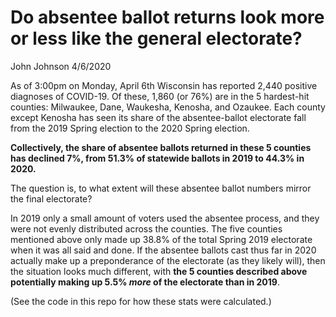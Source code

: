 Do absentee ballot returns look more or less like the general
electorate?
================
John Johnson
4/6/2020

As of 3:00pm on Monday, April 6th Wisconsin has reported 2,440 positive
diagnoses of COVID-19. Of these, 1,860 (or 76%) are in the 5 hardest-hit
counties: Milwaukee, Dane, Waukesha, Kenosha, and Ozaukee. Each county
except Kenosha has seen its share of the absentee-ballot electorate fall
from the 2019 Spring election to the 2020 Spring election.

**Collectively, the share of absentee ballots returned in these 5
counties has declined 7%, from 51.3% of statewide ballots in 2019 to
44.3% in 2020.**

The question is, to what extent will these absentee ballot numbers
mirror the final electorate?

In 2019 only a small amount of voters used the absentee process, and
they were not evenly distributed across the counties. The five counties
mentioned above only made up 38.8% of the total Spring 2019 electorate
when it was all said and done. If the absentee ballots cast thus far in
2020 actually make up a preponderance of the electorate (as they likely
will), then the situation looks much different, with **the 5 counties
described above potentially making up 5.5% *more* of the electorate than
in 2019**.

(See the code in this repo for how these stats were calculated.)
